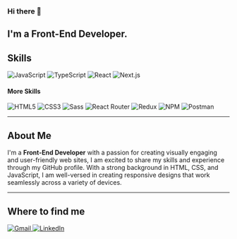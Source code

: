 <h3 >Hi there 👋</h3>

I'm a **Front-End Developer**. 
---

## Skills

<p>
<!-- <img src="img/html5.svg" style='vertical-align:middle' aria-label="HTML 5"> -->
 
![JavaScript](https://img.shields.io/static/v1?style=for-the-badge&message=JavaScript&color=222222&logo=JavaScript&logoColor=F7DF1E&label=)
![TypeScript](https://img.shields.io/badge/typescript-%23007ACC.svg?style=for-the-badge&logo=typescript&logoColor=white)
![React](https://img.shields.io/static/v1?style=for-the-badge&message=React&color=222222&logo=React&logoColor=61DAFB&label=)
![Next.js](https://img.shields.io/static/v1?style=for-the-badge&message=Next.js&color=000000&logo=Next.js&logoColor=FFFFFF&label=)

</p>

#### More Skills
<p>

![HTML5](https://img.shields.io/static/v1?style=for-the-badge&message=HTML5&color=E34F26&logo=HTML5&logoColor=FFFFFF&label=)
![CSS3](https://img.shields.io/static/v1?style=for-the-badge&message=CSS3&color=1572B6&logo=CSS3&logoColor=FFFFFF&label=)
![Sass](https://img.shields.io/static/v1?style=for-the-badge&message=Sass&color=CC6699&logo=Sass&logoColor=FFFFFF&label=)
![React Router](https://img.shields.io/badge/React_Router-CA4245?style=for-the-badge&logo=react-router&logoColor=white)
![Redux](https://img.shields.io/badge/redux-%23593d88.svg?style=for-the-badge&logo=redux&logoColor=white)
![NPM](https://img.shields.io/badge/NPM-%23000000.svg?style=for-the-badge&logo=npm&logoColor=white)
![Postman](https://img.shields.io/badge/Postman-FF6C37?style=for-the-badge&logo=postman&logoColor=white)
</p>




---
## About Me

I'm a **Front-End Developer** with a passion for creating visually engaging and user-friendly web sites, I am excited to share my skills and experience through my GitHub profile. With a strong background in HTML, CSS, and JavaScript, I am well-versed in creating responsive designs that work seamlessly across a variety of devices.

---

## Where to find me

<a href="mailto:shadman.alizada@gmail.com">![Gmail](https://img.shields.io/static/v1?style=flat&message=shadman.alizada@gmail.com&color=EA4335&logo=Gmail&logoColor=FFFFFF&label=)
</a>
[![LinkedIn](https://img.shields.io/static/v1?style=flat&message=LinkedIn&color=0A66C2&logo=LinkedIn&logoColor=FFFFFF&label=)](https://www.linkedin.com/in/shadman-alizada/)

<!-- [![Facebook](https://img.shields.io/static/v1?style=flat&message=Facebook&color=1877F2&logo=Facebook&logoColor=FFFFFF&label=)](https://www.facebook.com/) -->
